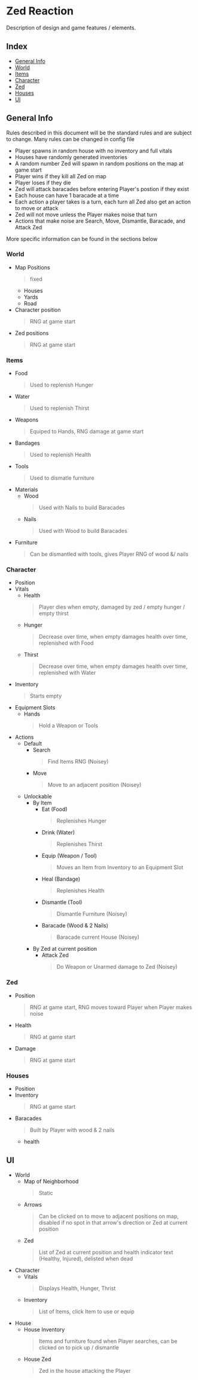 # Zed Reaction

Description of design and game features / elements.

## Index
- [General Info](#general-info)
- [World](#world)
- [Items](#items)
- [Character](#character)
- [Zed](#zed)
- [Houses](#houses)
- [UI](#ui)

## General Info
Rules described in this document will be the standard rules and are subject to change. Many rules can be changed in config file

- Player spawns in random house with no inventory and full vitals
- Houses have randomly generated inventories
- A random number Zed will spawn in random positions on the map at game start
- Player wins if they kill all Zed on map
- Player loses if they die
- Zed will attack baracades before entering Player's postion if they exist
- Each house can have 1 baracade at a time
- Each action a player takes is a turn, each turn all Zed also get an action to move or attack
- Zed will not move unless the Player makes noise that turn
- Actions that make noise are Search, Move, Dismantle, Baracade, and Attack Zed

More specific information can be found in the sections below

### World
- Map Positions
  > fixed
  - Houses
  - Yards
  - Road
- Character position
  > RNG at game start
- Zed positions
  > RNG at game start

### Items
- Food
  > Used to replenish Hunger
- Water
  > Used to replenish Thirst
- Weapons
  > Equiped to Hands, RNG damage at game start
- Bandages
  > Used to replenish Health
- Tools
  > Used to dismatle furniture
- Materials
  - Wood
    > Used with Nails to build Baracades
  - Nails
    > Used with Wood to build Baracades
- Furniture
  > Can be dismantled with tools, gives Player RNG of wood &/ nails

### Character
- Position
- Vitals
  - Health
    > Player dies when empty, damaged by zed / empty hunger / empty thirst
  - Hunger
    > Decrease over time, when empty damages health over time, replenished with Food
  - Thirst
    > Decrease over time, when empty damages health over time, replenished with Water
- Inventory
  > Starts empty
- Equipment Slots
  - Hands
    > Hold a Weapon or Tools
- Actions
  - Default
    - Search
      > Find Items RNG (Noisey)
    - Move
      > Move to an adjacent position (Noisey)
  - Unlockable
    - By Item
      - Eat (Food)
        > Replenishes Hunger
      - Drink (Water)
        > Replenishes Thirst
      - Equip (Weapon / Tool)
        > Moves an Item from Inventory to an Equipment Slot
      - Heal (Bandage)
        > Replenishes Health
      - Dismantle (Tool)
        > Dismantle Furniture (Noisey)
      - Baracade (Wood & 2 Nails)
        > Baracade current House (Noisey)
    - By Zed at current position
      - Attack Zed
        > Do Weapon or Unarmed damage to Zed (Noisey)

### Zed
- Position
  > RNG at game start, RNG moves toward Player when Player makes noise
- Health
  > RNG at game start
- Damage
  > RNG at game start

### Houses
- Position
- Inventory
  > RNG at game start
- Baracades
  > Built by Player with wood & 2 nails
  - health

## UI
- World
  - Map of Neighborhood
    > Static
  - Arrows
    > Can be clicked on to move to adjacent positions on map, disabled if no spot in that arrow's direction or Zed at current position
  - Zed
    > List of Zed at current position and health indicator text (Healthy, Injured), delisted when dead
- Character
  - Vitals
    > Displays Health, Hunger, Thrist
  - Inventory
    > List of Items, click Item to use or equip
- House
  - House Inventory
    > Items and furniture found when Player searches, can be clicked on to pick up / dismantle
  - House Zed
    > Zed in the house attacking the Player
